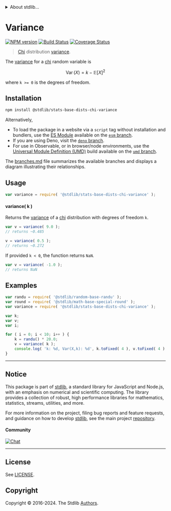 <!--

@license Apache-2.0

Copyright (c) 2018 The Stdlib Authors.

Licensed under the Apache License, Version 2.0 (the "License");
you may not use this file except in compliance with the License.
You may obtain a copy of the License at

   http://www.apache.org/licenses/LICENSE-2.0

Unless required by applicable law or agreed to in writing, software
distributed under the License is distributed on an "AS IS" BASIS,
WITHOUT WARRANTIES OR CONDITIONS OF ANY KIND, either express or implied.
See the License for the specific language governing permissions and
limitations under the License.

-->


<details>
  <summary>
    About stdlib...
  </summary>
  <p>We believe in a future in which the web is a preferred environment for numerical computation. To help realize this future, we've built stdlib. stdlib is a standard library, with an emphasis on numerical and scientific computation, written in JavaScript (and C) for execution in browsers and in Node.js.</p>
  <p>The library is fully decomposable, being architected in such a way that you can swap out and mix and match APIs and functionality to cater to your exact preferences and use cases.</p>
  <p>When you use stdlib, you can be absolutely certain that you are using the most thorough, rigorous, well-written, studied, documented, tested, measured, and high-quality code out there.</p>
  <p>To join us in bringing numerical computing to the web, get started by checking us out on <a href="https://github.com/stdlib-js/stdlib">GitHub</a>, and please consider <a href="https://opencollective.com/stdlib">financially supporting stdlib</a>. We greatly appreciate your continued support!</p>
</details>

# Variance

[![NPM version][npm-image]][npm-url] [![Build Status][test-image]][test-url] [![Coverage Status][coverage-image]][coverage-url] <!-- [![dependencies][dependencies-image]][dependencies-url] -->

> [Chi][chi-distribution] distribution [variance][variance].

<!-- Section to include introductory text. Make sure to keep an empty line after the intro `section` element and another before the `/section` close. -->

<section class="intro">

The [variance][variance] for a [chi][chi-distribution] random variable is

<!-- <equation class="equation" label="eq:chi_variance" align="center" raw="\operatorname{Var}\left( X \right) = k - \mathbb{E}\left[ X \right]^2" alt="Variance for a chi distribution."> -->

```math
\mathop{\mathrm{Var}}\left( X \right) = k - \mathbb{E}\left[ X \right]^2
```

<!-- <div class="equation" align="center" data-raw-text="\operatorname{Var}\left( X \right) = k - \mathbb{E}\left[ X \right]^2" data-equation="eq:chi_variance">
    <img src="https://cdn.jsdelivr.net/gh/stdlib-js/stdlib@51534079fef45e990850102147e8945fb023d1d0/lib/node_modules/@stdlib/stats/base/dists/chi/variance/docs/img/equation_chi_variance.svg" alt="Variance for a chi distribution.">
    <br>
</div> -->

<!-- </equation> -->

where `k >= 0` is the degrees of freedom.

</section>

<!-- /.intro -->

<!-- Package usage documentation. -->

<section class="installation">

## Installation

```bash
npm install @stdlib/stats-base-dists-chi-variance
```

Alternatively,

-   To load the package in a website via a `script` tag without installation and bundlers, use the [ES Module][es-module] available on the [`esm` branch][esm-url].
-   If you are using Deno, visit the [`deno` branch][deno-url].
-   For use in Observable, or in browser/node environments, use the [Universal Module Definition (UMD)][umd] build available on the [`umd` branch][umd-url].

The [branches.md][branches-url] file summarizes the available branches and displays a diagram illustrating their relationships.

</section>

<section class="usage">

## Usage

```javascript
var variance = require( '@stdlib/stats-base-dists-chi-variance' );
```

#### variance( k )

Returns the [variance][variance] of a [chi][chi-distribution] distribution with degrees of freedom `k`.

```javascript
var v = variance( 9.0 );
// returns ~0.485

v = variance( 0.5 );
// returns ~0.272
```

If provided `k < 0`, the function returns `NaN`.

```javascript
var v = variance( -1.0 );
// returns NaN
```

</section>

<!-- /.usage -->

<!-- Package usage notes. Make sure to keep an empty line after the `section` element and another before the `/section` close. -->

<section class="notes">

</section>

<!-- /.notes -->

<!-- Package usage examples. -->

<section class="examples">

## Examples

<!-- eslint no-undef: "error" -->

```javascript
var randu = require( '@stdlib/random-base-randu' );
var round = require( '@stdlib/math-base-special-round' );
var variance = require( '@stdlib/stats-base-dists-chi-variance' );

var k;
var v;
var i;

for ( i = 0; i < 10; i++ ) {
    k = randu() * 20.0;
    v = variance( k );
    console.log( 'k: %d, Var(X,k): %d', k.toFixed( 4 ), v.toFixed( 4 ) );
}
```

</section>

<!-- /.examples -->

<!-- Section to include cited references. If references are included, add a horizontal rule *before* the section. Make sure to keep an empty line after the `section` element and another before the `/section` close. -->

<section class="references">

</section>

<!-- /.references -->

<!-- Section for related `stdlib` packages. Do not manually edit this section, as it is automatically populated. -->

<section class="related">

</section>

<!-- /.related -->

<!-- Section for all links. Make sure to keep an empty line after the `section` element and another before the `/section` close. -->


<section class="main-repo" >

* * *

## Notice

This package is part of [stdlib][stdlib], a standard library for JavaScript and Node.js, with an emphasis on numerical and scientific computing. The library provides a collection of robust, high performance libraries for mathematics, statistics, streams, utilities, and more.

For more information on the project, filing bug reports and feature requests, and guidance on how to develop [stdlib][stdlib], see the main project [repository][stdlib].

#### Community

[![Chat][chat-image]][chat-url]

---

## License

See [LICENSE][stdlib-license].


## Copyright

Copyright &copy; 2016-2024. The Stdlib [Authors][stdlib-authors].

</section>

<!-- /.stdlib -->

<!-- Section for all links. Make sure to keep an empty line after the `section` element and another before the `/section` close. -->

<section class="links">

[npm-image]: http://img.shields.io/npm/v/@stdlib/stats-base-dists-chi-variance.svg
[npm-url]: https://npmjs.org/package/@stdlib/stats-base-dists-chi-variance

[test-image]: https://github.com/stdlib-js/stats-base-dists-chi-variance/actions/workflows/test.yml/badge.svg?branch=main
[test-url]: https://github.com/stdlib-js/stats-base-dists-chi-variance/actions/workflows/test.yml?query=branch:main

[coverage-image]: https://img.shields.io/codecov/c/github/stdlib-js/stats-base-dists-chi-variance/main.svg
[coverage-url]: https://codecov.io/github/stdlib-js/stats-base-dists-chi-variance?branch=main

<!--

[dependencies-image]: https://img.shields.io/david/stdlib-js/stats-base-dists-chi-variance.svg
[dependencies-url]: https://david-dm.org/stdlib-js/stats-base-dists-chi-variance/main

-->

[chat-image]: https://img.shields.io/gitter/room/stdlib-js/stdlib.svg
[chat-url]: https://app.gitter.im/#/room/#stdlib-js_stdlib:gitter.im

[stdlib]: https://github.com/stdlib-js/stdlib

[stdlib-authors]: https://github.com/stdlib-js/stdlib/graphs/contributors

[umd]: https://github.com/umdjs/umd
[es-module]: https://developer.mozilla.org/en-US/docs/Web/JavaScript/Guide/Modules

[deno-url]: https://github.com/stdlib-js/stats-base-dists-chi-variance/tree/deno
[umd-url]: https://github.com/stdlib-js/stats-base-dists-chi-variance/tree/umd
[esm-url]: https://github.com/stdlib-js/stats-base-dists-chi-variance/tree/esm
[branches-url]: https://github.com/stdlib-js/stats-base-dists-chi-variance/blob/main/branches.md

[stdlib-license]: https://raw.githubusercontent.com/stdlib-js/stats-base-dists-chi-variance/main/LICENSE

[chi-distribution]: https://en.wikipedia.org/wiki/Chi_distribution

[variance]: https://en.wikipedia.org/wiki/Variance

</section>

<!-- /.links -->
